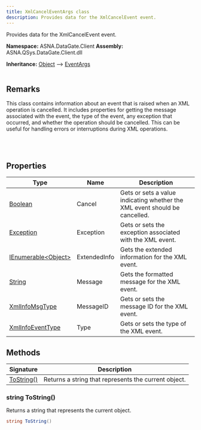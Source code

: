 ```yaml
---
title: XmlCancelEventArgs class
description: Provides data for the XmlCancelEvent event.
---
```


Provides data for the XmlCancelEvent event.

**Namespace:** ASNA.DataGate.Client
**Assembly:** ASNA.QSys.DataGate.Client.dll

**Inheritance:** [Object](https://docs.microsoft.com/en-us/dotnet/api/system.object) --> [EventArgs](https://learn.microsoft.com/en-us/dotnet/api/system.eventargs?view=net-8.0)
<br>
<br>

## Remarks
This class contains information about an event that is raised when an XML operation is cancelled. 
It includes properties for getting the message associated with the event, the type of the event, 
any exception that occurred, and whether the operation should be cancelled. 
This can be useful for handling errors or interruptions during XML operations.

<br>
<br>

## Properties

| Type | Name | Description
| --- | --- | --- 
| [Boolean](https://docs.microsoft.com/en-us/dotnet/api/system.boolean) | Cancel | Gets or sets a value indicating whether the XML event should be cancelled. |
| [Exception](https://docs.microsoft.com/en-us/dotnet/api/system.exception) | Exception | Gets or sets the exception associated with the XML event. |
| [IEnumerable\<Object\>](https://learn.microsoft.com/en-us/dotnet/api/system.collections.generic.ienumerable-1?view=net-8.0) | ExtendedInfo | Gets the extended information for the XML event. |
| [String](https://learn.microsoft.com/en-us/dotnet/api/system.string?view=net-8.0) | Message | Gets the formatted message for the XML event. |
| [XmlInfoMsgType](/reference/datagate/datagate-client/xml-info-msg-type.html) | MessageID | Gets or sets the message ID for the XML event. |
| [XmlInfoEventType](/reference/datagate/datagate-client/xml-info-event-type.html) | Type | Gets or sets the type of the XML event. |

## Methods

| Signature | Description |
| --- | --- |
| [ToString()](#string-tostring) | Returns a string that represents the current object.

### string ToString()

Returns a string that represents the current object.

```cs
string ToString()
```
